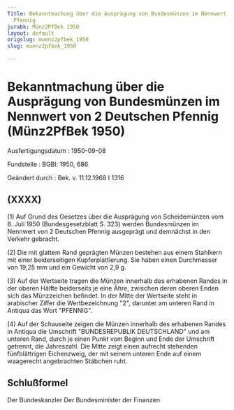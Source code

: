 ```yaml
---
Title: Bekanntmachung über die Ausprägung von Bundesmünzen im Nennwert von 2 Deutschen
  Pfennig
jurabk: Münz2PfBek 1950
layout: default
origslug: muenz2pfbek_1950
slug: muenz2pfbek_1950

---
```


# Bekanntmachung über die Ausprägung von Bundesmünzen im Nennwert von 2 Deutschen Pfennig (Münz2PfBek 1950)

Ausfertigungsdatum
:   1950-09-08

Fundstelle
:   BGBl: 1950, 686

Geändert durch
:   Bek. v. 11.12.1968 I 1316


## (XXXX)

(1) Auf Grund des Gesetzes über die Ausprägung von Scheidemünzen vom
8\. Juli 1950 (Bundesgesetzblatt S. 323) werden Bundesmünzen im
Nennwert von 2 Deutschen Pfennig ausgeprägt und demnächst in den
Verkehr gebracht.

(2) Die mit glattem Rand geprägten Münzen bestehen aus einem Stahlkern
mit einer beiderseitigen Kupferplattierung. Sie haben einen
Durchmesser von 19,25 mm und ein Gewicht von 2,9 g.

(3) Auf der Wertseite tragen die Münzen innerhalb des erhabenen Randes
in der oberen Hälfte beiderseits je eine Ähre, zwischen deren oberen
Enden sich das Münzzeichen befindet. In der Mitte der Wertseite steht
in arabischer Ziffer die Wertbezeichnung "2", darunter am unteren Rand
in Antiqua das Wort "PFENNIG".

(4) Auf der Schauseite zeigen die Münzen innerhalb des erhabenen
Randes in Antiqua die Umschrift "BUNDESREPUBLIK DEUTSCHLAND" und am
unteren Rand, durch je einen Punkt vom Beginn und Ende der Umschrift
getrennt, die Jahreszahl. Die Mitte zeigt einen aufrecht stehenden
fünfblättrigen Eichenzweig, der mit seinem unteren Ende auf einem
waagerecht angebrachten Stäbchen ruht.


## Schlußformel

Der Bundeskanzler
Der Bundesminister der Finanzen

